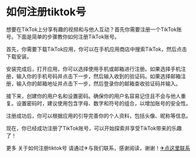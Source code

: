 # 如何注册tiktok号

想要在TikTok上分享有趣的视频和与他人互动？首先你需要注册一个TikTok账号。下面是简单的步骤教你如何注册TikTok账号。

首先，你需要下载TikTok应用，你可以在手机应用商店中搜索TikTok，然后点击下载安装。

安装完成后，打开应用，你可以选择使用手机或邮箱进行注册。如果选择手机注册，输入你的手机号码并点击下一步，然后输入收到的验证码。如果选择邮箱注册，输入你的邮箱地址并点击下一步，然后登录你的邮箱查收验证码并输入。

接下来，创建你的用户名和设置密码。确保你的用户名容易记住且不会与他人重复。设置密码时，建议使用包含字母、数字和符号的组合，以增加账号的安全性。

注册成功后，你可以根据应用的引导完善你的个人资料，包括头像、昵称等信息。

现在，你已经成功注册了TikTok账号，可以开始探索并享受TikTok带来的乐趣了！

更多 关于如何注册tiktok号 请通过✈与我们联系，感谢阅读，谢谢！[✈点这里联系](https://w.k02.cc)